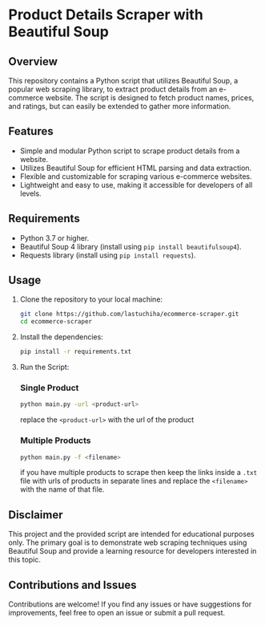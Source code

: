 # Product Details Scraper with Beautiful Soup
## Overview
This repository contains a Python script that utilizes Beautiful Soup, a popular web scraping library, to extract product details from an e-commerce website. The script is designed to fetch product names, prices, and ratings, but can easily be extended to gather more information.

## Features
* Simple and modular Python script to scrape product details from a website.
* Utilizes Beautiful Soup for efficient HTML parsing and data extraction.
* Flexible and customizable for scraping various e-commerce websites.
* Lightweight and easy to use, making it accessible for developers of all levels.

## Requirements
* Python 3.7 or higher.
* Beautiful Soup 4 library (install using `pip install beautifulsoup4`).
* Requests library (install using `pip install requests`).

## Usage
1. Clone the repository to your local machine:

    ```bash
    git clone https://github.com/lastuchiha/ecommerce-scraper.git
    cd ecommerce-scraper
    ```

2. Install the dependencies:
    ```bash
    pip install -r requirements.txt
    ```

3. Run the Script:

    ### Single Product
    ```bash
    python main.py -url <product-url>
    ```
    replace the `<product-url>` with the url of the product

    ### Multiple Products
    ```bash
    python main.py -f <filename>
    ```
    if you have multiple products to scrape then keep the links inside a `.txt` file with urls of products in separate lines and replace the `<filename>` with the name of that file.

## Disclaimer
This project and the provided script are intended for educational purposes only. The primary goal is to demonstrate web scraping techniques using Beautiful Soup and provide a learning resource for developers interested in this topic.

## Contributions and Issues
Contributions are welcome! If you find any issues or have suggestions for improvements, feel free to open an issue or submit a pull request.